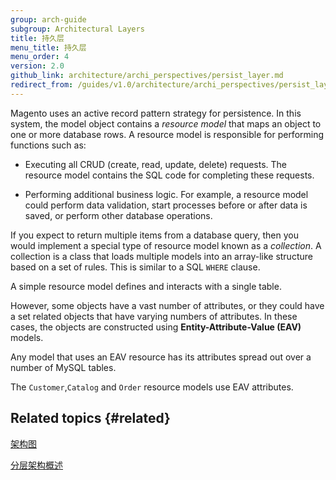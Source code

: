 ```yaml
---
group: arch-guide
subgroup: Architectural Layers
title: 持久层
menu_title: 持久层
menu_order: 4
version: 2.0
github_link: architecture/archi_perspectives/persist_layer.md
redirect_from: /guides/v1.0/architecture/archi_perspectives/persist_layer.html
---
```


Magento uses an active record pattern strategy for persistence. In this system, the model object contains a *resource model* that maps an object to one or more database rows. A resource model is responsible for performing functions such as:

* Executing all CRUD (create, read, update, delete) requests. The resource model contains the SQL code for completing these requests.

* Performing additional business logic. For example, a resource model could perform data validation, start processes before or after data is saved, or perform other database operations.

If you expect to return multiple items from a database query, then you would implement a special type of resource model known as a *collection*. A collection is a class that loads multiple models into an array-like structure based on a set of rules. This is similar to a SQL `WHERE` clause.

A simple resource model defines and interacts with a single table.

However, some objects have a vast number of attributes, or they could have a set related objects that have varying numbers of attributes. In these cases, the objects are constructed using **Entity-Attribute-Value (EAV)** models. 

Any model that uses an EAV resource has its attributes spread out over a number of MySQL tables.

The `Customer`,`Catalog` and `Order` resource models use EAV attributes.

## Related topics {#related}

<a href="{{ page.baseurl }}/architecture/archi_perspectives/arch_diagrams.html">架构图</a>

<a href="{{ page.baseurl }}/architecture/archi_perspectives/ALayers_intro.html">分层架构概述</a>
